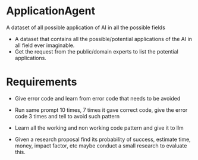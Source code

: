 # ApplicationAgent

A dataset of all possible application of AI in all the possible fields

- A dataset that contains all the possible/potential applications of the AI in all field ever imaginable.
- Get the request from the public/domain experts to list the potential applications.

# Requirements 

- Give error code and learn from error code that needs to be avoided
- Run same prompt 10 times, 7 times it gave correct code, give the error code 3 times and tell to avoid such pattern
- Learn all the working and non working code pattern and give it to llm


- Given a research proposal find its probability of success, estimate time, money, impact factor, etc maybe conduct a small research to evaluate this.
